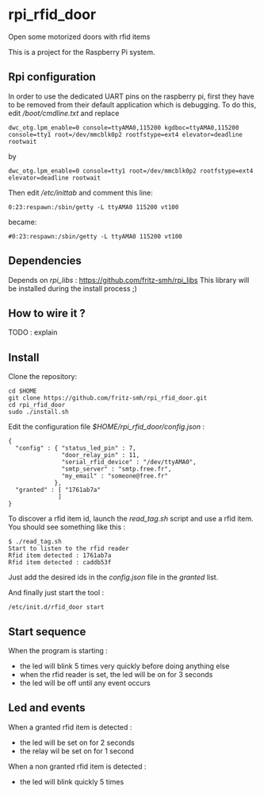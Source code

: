 rpi_rfid_door
=============

Open some motorized doors with rfid items

This is a project for the Raspberry Pi system.



Rpi configuration
-----------------

In order to use the dedicated UART pins on the raspberry pi, first they have to be removed from their default application which is debugging.
To do this, edit */boot/cmdline.txt* and replace 

    dwc_otg.lpm_enable=0 console=ttyAMA0,115200 kgdboc=ttyAMA0,115200 console=tty1 root=/dev/mmcblk0p2 rootfstype=ext4 elevator=deadline rootwait 

by 

    dwc_otg.lpm_enable=0 console=tty1 root=/dev/mmcblk0p2 rootfstype=ext4 elevator=deadline rootwait 

Then edit */etc/inittab* and comment this line: 

    0:23:respawn:/sbin/getty -L ttyAMA0 115200 vt100

became: 

    #0:23:respawn:/sbin/getty -L ttyAMA0 115200 vt100



Dependencies
------------

Depends on *rpi_libs* : https://github.com/fritz-smh/rpi_libs
This library will be installed during the install process ;)


How to wire it ?
----------------

TODO : explain

Install
-------

Clone the repository:

    cd $HOME
    git clone https://github.com/fritz-smh/rpi_rfid_door.git
    cd rpi_rfid_door
    sudo ./install.sh

Edit the configuration file *$HOME/rpi_rfid_door/config.json* :

    {
      "config" : { "status_led_pin" : 7,
                   "door_relay_pin" : 11,
                   "serial_rfid_device" : "/dev/ttyAMA0",
                   "smtp_server" : "smtp.free.fr",
                   "my_email" : "someone@free.fr"
                 },
      "granted" : [ "1761ab7a"
                  ]
    }

To discover a rfid item id, launch the *read_tag.sh* script and use a rfid item. You should see something like this :

    $ ./read_tag.sh 
    Start to listen to the rfid reader
    Rfid item detected : 1761ab7a
    Rfid item detected : caddb53f

Just add the desired ids in the *config.json* file in the *granted* list.


And finally just start the tool :

    /etc/init.d/rfid_door start

Start sequence
--------------

When the program is starting :
* the led will blink 5 times very quickly before doing anything else
* when the rfid reader is set, the led will be on for 3 seconds
* the led will be off until any event occurs

Led and events
--------------

When a granted rfid item is detected :
* the led will be set on for 2 seconds
* the relay wil be set on for 1 second

When a non granted rfid item is detected :
* the led will blink quickly 5 times
